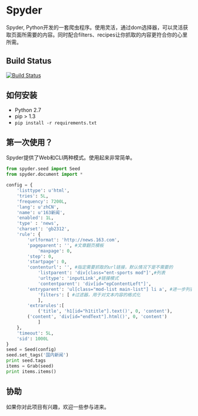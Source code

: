 # Spyder
Spyder, Python开发的一套爬虫程序。使用灵活，通过dom选择器，可以灵活获取页面所需要的内容。同时配合filters、recipes让你抓取的内容更符合你的心里所需。

## Build Status
[![Build Status](https://travis-ci.org/wolftankk/spyder.png?branch=master)](https://travis-ci.org/wolftankk/spyder)

## 如何安装
* Python 2.7
* pip > 1.3
* `pip install -r requirements.txt`

## 第一次使用？
Spyder提供了Web和CLI两种模式。使用起来非常简单。
```python
from spyder.seed import Seed
from spyder.document import *

config = {
	'listtype': u'html',
	'tries': 5L,
	'frequency': 7200L,
	'lang': u'zhCN',
	'name': u'163新闻',
	'enabled': 1L,
	'type' : 'news',
	'charset': 'gb2312',
	'rule': {
		'urlformat': 'http://news.163.com',
		'pageparent': '', #文章翻页模板
			'maxpage': 0,
		'step': 0,
		'startpage': 0,
		'contenturl': '', #指定需要抓取的url链接，默认情况下是不需要的
			'listparent': 'div[class="ent-sports mod"]',#列表
			'urltype': 'inputLink',#链接模式
			'contentparent': 'div[id="epContentLeft"]',
		'entryparent': 'ul[class="mod-list main-list"] li a', #进一步列表过滤
			'filters': [ #过滤器，用于对文本内容的格式化
			],
		'extrarules':[
			('title', 'h1[id="h1title"].text()', 0, 'content'),
		('content', 'div[id="endText"].html()', 0, 'content')
			]
	},
	'timeout': 5L,
	'sid': 1000L
}
seed = Seed(config)
seed.set_tags('国内新闻')
print seed.tags
items = Grab(seed)
print items.items()
```

## 协助
如果你对此项目有兴趣，欢迎一些参与进来。
